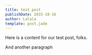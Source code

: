 ```yaml
---
title: test post
publishDate: 2015-10-16
author: Lalala
template: post.jade
---
```


Here is a content for our test post, folks.

And another paragraph
